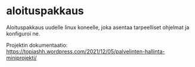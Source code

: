 # aloituspakkaus
Aloituspakkaus uudelle linux koneelle, joka asentaa tarpeelliset ohjelmat ja konfiguroi ne. 

Projektin dokumentaatio: https://topiashh.wordpress.com/2021/12/05/palvelinten-hallinta-miniprojekti/
